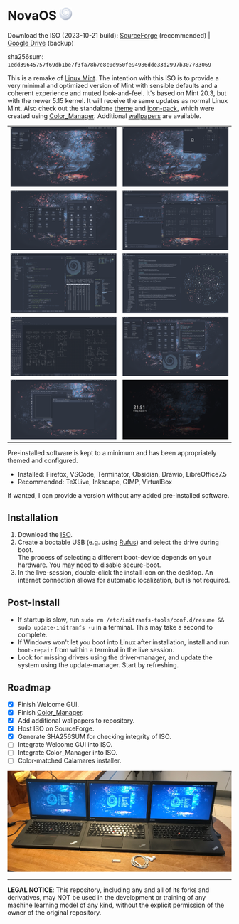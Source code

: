 # NovaOS <img src="meta/logo.svg" width="28"/>
Download the ISO (2023-10-21 build):
[SourceForge](https://sourceforge.net/projects/novaos/files/) (recommended) | [Google Drive](https://drive.google.com/drive/folders/1f0jR0VEez13FHDwOYfysAfKcvFQYKSCm?usp=sharing) (backup)

sha256sum: `1edd39645757f69db1be7f3fa78b7e8c0d950fe94986dde33d2997b307783069`


This is a remake of [Linux Mint](https://linuxmint.com). The intention with this ISO is to provide a very minimal and optimized version of Mint with sensible defaults and a coherent experience and muted look-and-feel. It's based on Mint 20.3, but with the newer 5.15 kernel. It will receive the same updates as normal Linux Mint. Also check out the standalone [theme](https://github.com/NicklasVraa/Nova-galactic-theme) and [icon-pack](https://github.com/NicklasVraa/Nova-galactic-icons), which were created using [Color_Manager](https://github.com/NicklasVraa/Color-manager). Additional [wallpapers](https://drive.google.com/drive/folders/1HjrJrt7eDFPl18DLkWYUCWC0cEZfyRGJ?usp=sharing) are available.

|                                   |                           |
|-----------------------------------|---------------------------|
| ![alt](meta/desktop.png)          | ![alt](meta/applet.png)   |
| ![alt](meta/files_settings.png)   | ![alt](meta/os_apps.png)  |
| ![alt](meta/code_term.png)        | ![alt](meta/obsidian.png) |
| ![alt](meta/drawio.png)           | ![alt](meta/nano.png)     |
| ![alt](meta/browser_inkscape.png) | ![alt](meta/lock.png)     |

Pre-installed software is kept to a minimum and has been appropriately themed and configured.
- Installed: Firefox, VSCode, Terminator, Obsidian, Drawio, LibreOffice7.5
- Recommended: TeXLive, Inkscape, GIMP, VirtualBox

If wanted, I can provide a version without any added pre-installed software.

## Installation
1. Download the [ISO](https://drive.google.com/drive/folders/1f0jR0VEez13FHDwOYfysAfKcvFQYKSCm?usp=sharing).
2. Create a bootable USB (e.g. using [Rufus](https://rufus.ie/en/)) and select the drive during boot. \
   The process of selecting a different boot-device depends on your hardware. You may need to disable secure-boot.
3. In the live-session, double-click the install icon on the desktop. An internet connection allows for automatic localization, but is not required.

## Post-Install
- If startup is slow, run `sudo rm /etc/initramfs-tools/conf.d/resume && sudo update-initramfs -u` in a terminal. This may take a second to complete.
- If Windows won't let you boot into Linux after installation, install and run `boot-repair` from within a terminal in the live session.
- Look for missing drivers using the driver-manager, and update the system using the update-manager. Start by refreshing.

## Roadmap
- [x] Finish Welcome GUI.
- [x] Finish [Color_Manager](https://github.com/NicklasVraa/Color-manager).
- [x] Add additional wallpapers to repository.
- [x] Host ISO on SourceForge.
- [x] Generate SHA256SUM for checking integrity of ISO.
- [ ] Integrate Welcome GUI into ISO.
- [ ] Integrate Color_Manager into ISO.
- [ ] Color-matched Calamares installer.

![showcase](meta/showcase.JPG)

---
**LEGAL NOTICE**: This repository, including any and all of its forks and derivatives, may NOT be used in the development or training of any machine learning model of any kind, without the explicit permission of the owner of the original repository.

